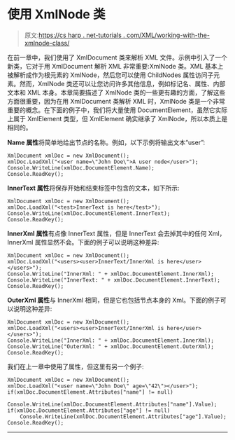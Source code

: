 # 使用 XmlNode 类

> 原文:[https://cs harp . net-tutorials . com/XML/working-with-the-xmlnode-class/](https://csharp.net-tutorials.com/xml/working-with-the-xmlnode-class/)

在前一章中，我们使用了 XmlDocument 类来解析 XML 文件。示例中引入了一个新类，它对于用 XmlDocument 解析 XML 非常重要:XmlNode 类。XML 基本上被解析成作为根元素的 XmlNode，然后您可以使用 ChildNodes 属性访问子元素。然而，XmlNode 类还可以让您访问许多其他信息，例如标记名、属性、内部文本和 XML 本身。本章简要描述了 XmlNode 类的一些更有趣的方面，了解这些方面很重要，因为在用 XmlDocument 类解析 XML 时，XmlNode 类是一个非常重要的概念。在下面的例子中，我们将大量使用 DocumentElement，虽然它实际上属于 XmlElement 类型，但 XmlElement 确实继承了 XmlNode，所以本质上是相同的。

**Name 属性**将简单地给出节点的名称。例如，以下示例将输出文本“user”:

```
XmlDocument xmlDoc = new XmlDocument();
xmlDoc.LoadXml("<user name=\"John Doe\">A user node</user>");
Console.WriteLine(xmlDoc.DocumentElement.Name);
Console.ReadKey();
```

**InnerText 属性**将保存开始和结束标签中包含的文本，如下所示:

```
XmlDocument xmlDoc = new XmlDocument();
xmlDoc.LoadXml("<test>InnerText is here</test>");
Console.WriteLine(xmlDoc.DocumentElement.InnerText);
Console.ReadKey();
```

**InnerXml 属性**有点像 InnerText 属性，但是 InnerText 会去掉其中的任何 Xml，InnerXml 属性显然不会。下面的例子可以说明这种差异:

<input type="hidden" name="IL_IN_ARTICLE">

```
XmlDocument xmlDoc = new XmlDocument();
xmlDoc.LoadXml("<users><user>InnerText/InnerXml is here</user></users>");
Console.WriteLine("InnerXml: " + xmlDoc.DocumentElement.InnerXml);
Console.WriteLine("InnerText: " + xmlDoc.DocumentElement.InnerText);
Console.ReadKey();
```

**OuterXml 属性**与 InnerXml 相同，但是它也包括节点本身的 Xml。下面的例子可以说明这种差异:

```
XmlDocument xmlDoc = new XmlDocument();
xmlDoc.LoadXml("<users><user>InnerText/InnerXml is here</user></users>");
Console.WriteLine("InnerXml: " + xmlDoc.DocumentElement.InnerXml);
Console.WriteLine("OuterXml: " + xmlDoc.DocumentElement.OuterXml);
Console.ReadKey();
```

我们在上一章中使用了属性，但这里有另一个例子:

```
XmlDocument xmlDoc = new XmlDocument();
xmlDoc.LoadXml("<user name=\"John Doe\" age=\"42\"></user>");
if(xmlDoc.DocumentElement.Attributes["name"] != null)
    Console.WriteLine(xmlDoc.DocumentElement.Attributes["name"].Value);
if(xmlDoc.DocumentElement.Attributes["age"] != null)
    Console.WriteLine(xmlDoc.DocumentElement.Attributes["age"].Value);
Console.ReadKey();
```

* * *